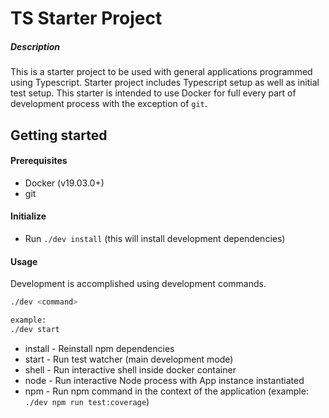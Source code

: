 # TS Starter Project

##### Description

This is a starter project to be used with general applications programmed using Typescript. Starter project includes Typescript setup as well as initial test setup. This starter is intended to use Docker for full every part of development process with the exception of `git`.

## Getting started

#### Prerequisites

- Docker (v19.03.0+)
- git

#### Initialize

- Run `./dev install` (this will install development dependencies)

#### Usage

Development is accomplished using development commands.

```bash
./dev <command>

example:
./dev start
```

- install - Reinstall npm dependencies
- start - Run test watcher (main development mode)
- shell - Run interactive shell inside docker container
- node - Run interactive Node process with App instance instantiated
- npm - Run npm command in the context of the application (example: `./dev npm run test:coverage`)
